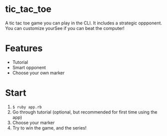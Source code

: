 # tic_tac_toe
A tic tac toe game you can play in the CLI. It includes a strategic oppponent. You can customize yourSee if you can beat the computer!

# Features
- Tutorial
- Smart opponent
- Choose your own marker


# Start
1. `$ ruby app.rb`
2. Go through tutorial (optional, but recommended for first time using the app)
3. Choose your marker
4. Try to win the game, and the series!
